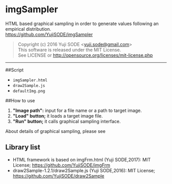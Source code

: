 # imgSampler
HTML based graphical sampling in order to generate values following an empirical distribution.  
https://github.com/YujiSODE/imgSampler

>Copyright (c) 2016 Yuji SODE \<yuji.sode@gmail.com\>  
>This software is released under the MIT License.  
>See LICENSE or http://opensource.org/licenses/mit-license.php
______

##Script
* `imgSampler.html`
* `draw2Sample.js`
* `defaultImg.png`

##How to use
1. __"Image path":__ input for a file name or a path to target image.
2. __"Load" button;__ it loads a target image file.
3. __"Run" button;__ it calls graphical sampling interface.

About details of graphical sampling, please see 

## Library list
* HTML framework is based on imgFrm.html (Yuji SODE,2017): MIT License; https://github.com/YujiSODE/imgFrm
* draw2Sample-1.2.1/draw2Sample.js (Yuji SODE,2016): MIT License; https://github.com/YujiSODE/draw2Sample
